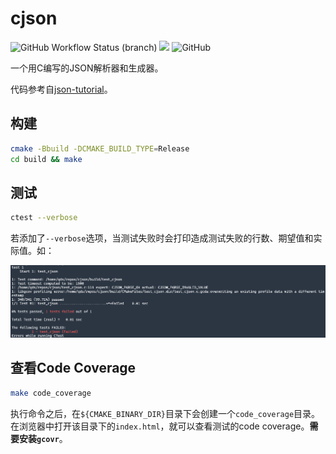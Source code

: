 # cjson

![GitHub Workflow Status (branch)](https://img.shields.io/github/workflow/status/qdslovelife/cjson/CMake/main) ![](https://img.shields.io/badge/coverage-100%25-yellow) ![GitHub](https://img.shields.io/github/license/qdslovelife/cjson)

一个用C编写的JSON解析器和生成器。

代码参考自[json-tutorial](https://github.com/miloyip/json-tutorial)。

## 构建

``` bash
cmake -Bbuild -DCMAKE_BUILD_TYPE=Release
cd build && make
```

## 测试

``` bash
ctest --verbose
```

若添加了`--verbose`选项，当测试失败时会打印造成测试失败的行数、期望值和实际值。如：

![](./image/测试失败.png)

## 查看Code Coverage

``` bash
make code_coverage
```

执行命令之后，在`${CMAKE_BINARY_DIR}`目录下会创建一个`code_coverage`目录。在浏览器中打开该目录下的`index.html`，就可以查看测试的code coverage。**需要安装`gcovr`**。
